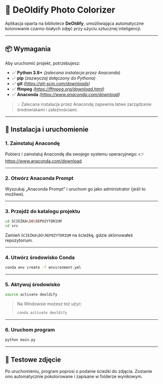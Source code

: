 # 🎨 DeOldify Photo Colorizer

Aplikacja oparta na bibliotece **DeOldify**, umożliwiająca automatyczne kolorowanie czarno-białych zdjęć przy użyciu sztucznej inteligencji.

---

## 📦 Wymagania

Aby uruchomić projekt, potrzebujesz:

- ✅ **Python 3.8+** *(zalecana instalacja przez Anaconda)*
- ✅ **pip** *(zazwyczaj dołączony do Pythona)*
- ✅ **git** *(https://git-scm.com/downloads)*
- ✅ **ffmpeg** *(https://ffmpeg.org/download.html)*
- ✅ **Anaconda** *(https://www.anaconda.com/download)*

> 💡 Zalecana instalacja przez Anacondę zapewnia łatwe zarządzanie środowiskami i zależnościami.

---

## 🚀 Instalacja i uruchomienie

### 1. Zainstaluj Anacondę

Pobierz i zainstaluj Anacondę dla swojego systemu operacyjnego:
👉 https://www.anaconda.com/download

---

### 2. Otwórz **Anaconda Prompt**

Wyszukaj „Anaconda Prompt” i uruchom go jako administrator (jeśli to możliwe).

---

### 3. Przejdź do katalogu projektu

```bash
cd ŚCIEŻKA\DO\REPOZYTORIUM
cd src
```

Zamień `ŚCIEŻKA\DO\REPOZYTORIUM` na ścieżkę, gdzie sklonowałeś repozytorium.

---

### 4. Utwórz środowisko Conda

```bash
conda env create -f environment.yml
```

---

### 5. Aktywuj środowisko

```bash
source activate deoldify
```

> Na Windowsie możesz też użyć:
> ```bash
> conda activate deoldify
> ```

---

### 6. Uruchom program

```bash
python main.py
```

---

## 🧪 Testowe zdjęcie

Po uruchomieniu, program poprosi o podanie ścieżki do zdjęcia.
Zostanie ono automatycznie pokolorowane i zapisane w folderze wynikowym.


